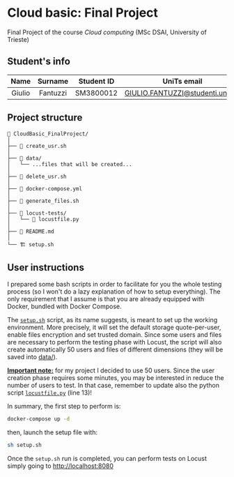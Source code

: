 # Cloud basic: Final Project
Final Project of the course *Cloud computing* (MSc DSAI, University of Trieste)

## Student's info

| Name | Surname | Student ID | UniTs email | Personal email | Course |
|:----:|:-------:|:----------:|:-----------:|:--------------:|:------:|
| Giulio | Fantuzzi | SM3800012 | GIULIO.FANTUZZI@studenti.units.it | giulio.fantuzzi01@gmail.com | DSAI|

## Project structure

```
📂 CloudBasic_FinalProject/
│
├── 📄 create_usr.sh
│ 
├── 📂 data/
│   └── ...files that will be created...
│
├── 📄 delete_usr.sh
│
├── 🐳 docker-compose.yml
│
├── 📄 generate_files.sh 
│
├── 📂 locust-tests/
│   └── 🐍 locustfile.py
│
├── 📰 README.md
│
└── 🏗️ setup.sh
```

## User instructions

I prepared some bash scripts in order to facilitate for you the whole testing process (so I won't do a lazy explanation of how to setup everything). The only requirement that I assume is that you are already equipped with Docker, bundled with Docker Compose.

The [`setup.sh`](setup.sh) script, as its name suggests, is meant to set up the working environment. More precisely, it will set the default storage quote-per-user, enable files encryption and set trusted domain. Since some users and files are necessary to perform the testing phase with Locust, the script will also create automatically 50 users and files of different dimensions (they will be saved into [data/](data/)).

**<u>Important note:</u>** for my project I decided to use 50 users. Since the user creation phase requires some minutes, you may be interested in reduce the number of users to test. In that case, remember to update also the python script [`locustfile.py`](locust-tests/locustfile.py) (line 13)!

In summary, the first step to perform is: 

```bash
docker-compose up -d
```

then, launch the setup file with:

```bash
sh setup.sh
```

Once the `setup.sh` run is completed, you can perform tests on Locust simply going to [http://localhost:8080](http://localhost:8080)
